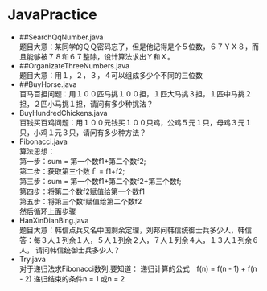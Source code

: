 # JavaPractice
* ##SearchQqNumber.java<br>
题目大意：某同学的ＱＱ密码忘了，但是他记得是个５位数，６７ＹＸ８，而且能够被７８和６７整除，设计算法求出Ｙ和Ｘ。
* ##OrganizateThreeNumbers.java<br>
题目大意：用１，２，３，４可以组成多少个不同的三位数
* ##BuyHorse.java<br>
百马百担问题：用１００匹马挑１００担，１匹大马挑３担，１匹中马挑２担，２匹小马挑１担，请问有多少种挑法？
* BuyHundredChickens.java<br>
百钱买百鸡问题：用１００元钱买１００只鸡，公鸡５元１只，母鸡３元１只，小鸡１元３只，请问有多少种方法？
* Fibonacci.java<br>
算法思想：<br>
第一步：sum = 第一个数f1+第二个数f2;<br>
第二步：获取第三个数ｆ = f1+f2;<br>
第三步：sum = 第一个数f1+第二个数f2+第三个数f;<br>
第四步：将第二个数f2赋值给第一个数f1<br>
第五步：将第三个数f赋值给第二个数f2<br>
然后循环上面步骤
* HanXinDianBing.java<br>
题目大意：韩信点兵又名中国剩余定理，刘邦问韩信统御士兵多少人，韩信答：每３人１列余１人，５人１列余２人，７人１列余４人，１３人１列余６人，
请问韩信统御士兵多少人？
* Try.java<br>
对于递归法求Fibonacci数列,要知道：
递归计算的公式　f(n) = f(n - 1) + f(n - 2)
递归结束的条件n = 1 或n = 2

